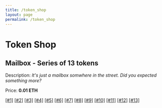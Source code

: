 ```yaml
---
title: /token_shop
layout: page
permalink: /token_shop
---
```


# Token Shop

## Mailbox - Series of 13 tokens

Description: *It's just a mailbox somwhere in the street. Did you expected something more?*

Price: __0.01 ETH__

[[#1]](https://bit.ly/Mailbox_1) [[#2]](https://bit.ly/Mailbox_2) [[#3]](https://bit.ly/Mailbox_3) [[#4]](https://bit.ly/Mailbox_4) [[#5]](https://bit.ly/Mailbox_5) [[#6]](https://bit.ly/Mailbox_6) [[#7]](https://bit.ly/Mailbox_7) [[#8]](https://bit.ly/Mailbox_8) [[#9]](https://bit.ly/Mailbox_9) [[#10]](https://bit.ly/Mailbox_10) [[#11]](https://bit.ly/Mailbox_11) [[#12]](https://bit.ly/Mailbox_12) [[#13]](https://bit.ly/Mailbox_13)
